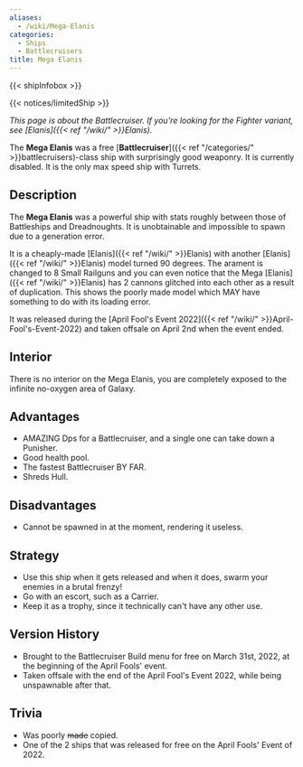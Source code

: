```yaml
---
aliases:
  - /wiki/Mega-Elanis
categories:
  - Ships
  - Battlecruisers
title: Mega Elanis
---
```


{{< shipInfobox >}}

{{< notices/limitedShip >}}

_This page is about the Battlecruiser. If you're looking for the Fighter variant, see [Elanis]({{< ref "/wiki/" >}}Elanis)._

The **Mega Elanis** was a free [**Battlecruiser**]({{< ref "/categories/" >}}battlecruisers)-class ship with surprisingly good weaponry. It is currently disabled. It is the only max speed ship with Turrets.

## Description

The **Mega Elanis** was a powerful ship with stats roughly between those of Battleships and Dreadnoughts. It is unobtainable and impossible to spawn due to a generation error.

It is a cheaply-made [Elanis]({{< ref "/wiki/" >}}Elanis) with another [Elanis]({{< ref "/wiki/" >}}Elanis) model turned 90 degrees. The arament is changed to 8 Small Railguns and you can even notice that the Mega [Elanis]({{< ref "/wiki/" >}}Elanis) has 2 cannons glitched into each other as a result of duplication. This shows the poorly made model which MAY have something to do with its loading error.

It was released during the [April Fool's Event 2022]({{< ref "/wiki/" >}}April-Fool's-Event-2022) and taken offsale on April 2nd when the event ended.

## Interior

There is no interior on the Mega Elanis, you are completely exposed to the infinite no-oxygen area of Galaxy.

## Advantages

- AMAZING Dps for a Battlecruiser, and a single one can take down a Punisher.
- Good health pool.
- The fastest Battlecruiser BY FAR.
- Shreds Hull.

## Disadvantages

- Cannot be spawned in at the moment, rendering it useless.

## Strategy

- Use this ship when it gets released and when it does, swarm your enemies in a brutal frenzy!
- Go with an escort, such as a Carrier.
- Keep it as a trophy, since it technically can't have any other use.

## Version History

- Brought to the Battlecruiser Build menu for free on March 31st, 2022, at the beginning of the April Fools' event.
- Taken offsale with the end of the April Fool's Event 2022, while being unspawnable after that.

## Trivia

- Was poorly <s>made</s> copied.
- One of the 2 ships that was released for free on the April Fools' Event of 2022.
